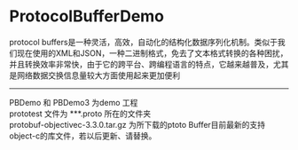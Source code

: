 # ProtocolBufferDemo
protocol buffers是一种灵活，高效，自动化的结构化数据序列化机制。类似于我们现在使用的XML和JSON，一种二进制格式，免去了文本格式转换的各种困扰，并且转换效率非常快，由于它的跨平台、跨编程语言的特点，它越来越普及，尤其是网络数据交换信息量较大方面使用起来更加便利


-----------------------------------------------------------
PBDemo 和 PBDemo3 为demo 工程    
prototest 文件为 ***.proto 所在的文件夹   
protobuf-objectivec-3.3.0.tar.gz  为所下载的ptoto Buffer目前最新的支持object-c的库文件，若以后更新、请替换。
